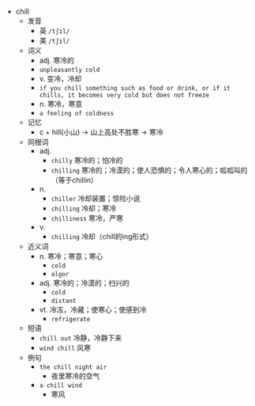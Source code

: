 - chill
  - 发音
    - 英 `/tʃɪl/`
    - 美 `/tʃɪl/`
  - 词义
    - adj. 寒冷的
    - `unpleasantly cold`
    - v. 变冷，冷却
    - `if you chill something such as food or drink, or if it chills, it becomes very cold but does not freeze`
    - n. 寒冷，寒意
    - `a feeling of coldness`
  - 记忆
    - c + hill(小山) → 山上高处不胜寒 → 寒冷
  - 同根词
    - adj.
      - `chilly` 寒冷的；怕冷的
      - `chilling` 寒冷的；冷漠的；使人恐惧的；令人寒心的；呱呱叫的（等于chillin）
    - n.
      - `chiller` 冷却装置；惊险小说
      - `chilling` 冷却；寒冷
      - `chilliness` 寒冷，严寒
    - v.
      - `chilling` 冷却（chill的ing形式）
  - 近义词
    - n. 寒冷；寒意；寒心
      - `cold`
      - `algor`
    - adj. 寒冷的；冷漠的；扫兴的
      - `cold`
      - `distant`
    - vt. 冷冻，冷藏；使寒心；使感到冷
      - `refrigerate`
  - 短语
    - `chill out` 冷静，冷静下来 
    - `wind chill` 风寒 
  - 例句
    - `the chill night air`
      - 夜里寒冷的空气
    - `a chill wind`
      - 寒风

